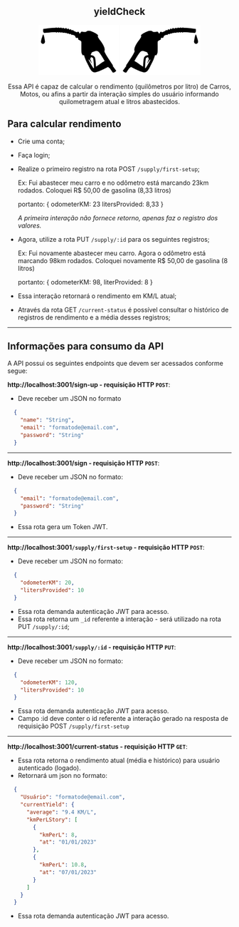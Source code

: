 <div align="center">

## yieldCheck

<img src="./img/bombagun2.svg" width="180px">
<img src="./img/bombagun2_2.png" width="180px">

Essa API é capaz de calcular o rendimento (quilômetros por litro) de Carros, Motos, ou afins a partir da interação simples do usuário informando quilometragem atual e litros abastecidos.

</div>

## Para calcular rendimento
  - Crie uma conta;
  - Faça login;
  - Realize o primeiro registro na rota POST `/supply/first-setup`;

    Ex: Fui abastecer meu carro e no odômetro está marcando 23km rodados.
    Coloquei R$ 50,00 de gasolina (8,33 litros)

    portanto: { odometerKM: 23 litersProvided: 8,33 }

    _A primeira interação não fornece retorno, apenas faz o registro dos valores._

  - Agora, utilize a rota PUT `/supply/:id` para os seguintes registros;

    Ex: Fui novamente abastecer meu carro. Agora o odômetro está marcando 98km rodados. Coloquei novamente R$ 50,00 de gasolina (8 litros)

    portanto: { odometerKM: 98, literProvided: 8 }

  - Essa interação retornará o rendimento em KM/L atual;

  - Através da rota GET `/current-status` é possível consultar o histórico de registros de rendimento e a média desses registros;

---

## Informações para consumo da API

A API possui os seguintes endpoints que devem ser acessados conforme segue:

**http://localhost:3001/sign-up - requisição HTTP `POST`**:
  - Deve receber um JSON no formato

```json
  {
    "name": "String",
    "email": "formatode@email.com",
    "password": "String"
  }
```
---

**http://localhost:3001/sign - requisição HTTP `POST`**:
  - Deve receber um JSON no formato:

```json
  {
    "email": "formatode@email.com",
    "password": "String"
  }
```
  - Essa rota gera um Token JWT.
---

**http://localhost:3001`/supply/first-setup` - requisição HTTP `POST`**:
  - Deve receber um JSON no formato:

```json
  {
    "odometerKM": 20,
    "litersProvided": 10
  }
```
  - Essa rota demanda autenticação JWT para acesso.
  - Essa rota retorna um `_id` referente a interação - será utilizado na rota PUT `/supply/:id`;
---

**http://localhost:3001`/supply/:id` - requisição HTTP `PUT`**:
  - Deve receber um JSON no formato:

```json
  {
    "odometerKM": 120,
    "litersProvided": 10
  }
```
  - Essa rota demanda autenticação JWT para acesso.
  - Campo :id deve conter o id referente a interação gerado na resposta de requisição POST `/supply/first-setup`
---

**http://localhost:3001/current-status - requisição HTTP `GET`**:
  - Essa rota retorna o rendimento atual (média e histórico) para usuário autenticado (logado).
  - Retornará um json no formato:

```json
  {
    "Usuário": "formatode@email.com",
    "currentYield": {
      "average": "9.4 KM/L",
      "kmPerLStory": [
        {
          "kmPerL": 8,
          "at": "01/01/2023"
        },
        {
          "kmPerL": 10.8,
          "at": "07/01/2023"
        }
      ]
    }
  }
```
  - Essa rota demanda autenticação JWT para acesso.
